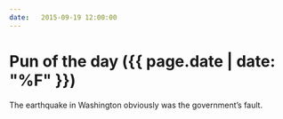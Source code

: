 ```yaml
---
date:   2015-09-19 12:00:00
---
```


# Pun of the day ({{ page.date | date: "%F" }})

The earthquake in Washington obviously was the government’s fault.

